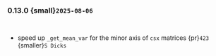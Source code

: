 ### 0.13.0 {small}`2025-08-06`

```{rubric} Features
```

```{rubric} Performance
```
* speed up `_get_mean_var` for the minor axis of `csx` matrices {pr}`423` {smaller}`S Dicks`

```{rubric} Bug fixes
```


```{rubric} Misc
```
